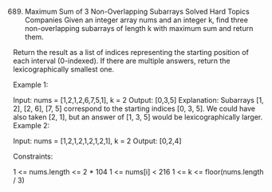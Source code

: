 689. Maximum Sum of 3 Non-Overlapping Subarrays
Solved
Hard
Topics
Companies
Given an integer array nums and an integer k, find three non-overlapping subarrays of length k with maximum sum and return them.

Return the result as a list of indices representing the starting position of each interval (0-indexed). If there are multiple answers, return the lexicographically smallest one.

 

Example 1:

Input: nums = [1,2,1,2,6,7,5,1], k = 2
Output: [0,3,5]
Explanation: Subarrays [1, 2], [2, 6], [7, 5] correspond to the starting indices [0, 3, 5].
We could have also taken [2, 1], but an answer of [1, 3, 5] would be lexicographically larger.
Example 2:

Input: nums = [1,2,1,2,1,2,1,2,1], k = 2
Output: [0,2,4]
 

Constraints:

1 <= nums.length <= 2 * 104
1 <= nums[i] < 216
1 <= k <= floor(nums.length / 3)